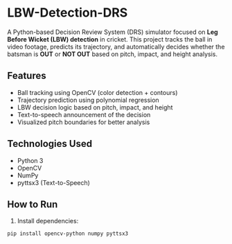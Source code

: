 # LBW-Detection-DRS

A Python-based Decision Review System (DRS) simulator focused on **Leg Before Wicket (LBW) detection** in cricket. 
This project tracks the ball in video footage, predicts its trajectory, and automatically decides whether the batsman is **OUT** or **NOT OUT** based on pitch, impact, and height analysis.

## Features
- Ball tracking using OpenCV (color detection + contours)
- Trajectory prediction using polynomial regression
- LBW decision logic based on pitch, impact, and height
- Text-to-speech announcement of the decision
- Visualized pitch boundaries for better analysis

## Technologies Used
- Python 3
- OpenCV
- NumPy
- pyttsx3 (Text-to-Speech)

## How to Run
1. Install dependencies:
```bash
pip install opencv-python numpy pyttsx3

